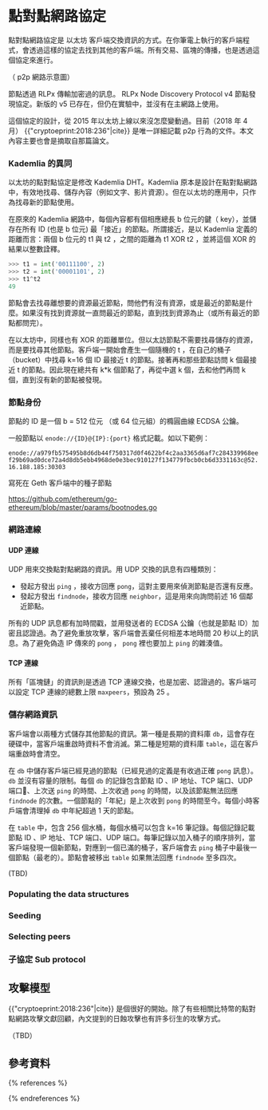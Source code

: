 # 點對點網路協定

點對點網路協定是 以太坊 客戶端交換資訊的方式。在你筆電上執行的客戶端程式，會透過這樣的協定去找到其他的客戶端。所有交易、區塊的傳播，也是透過這個協定來進行。

（ p2p 網路示意圖）

節點透過 RLPx 傳輸加密過的訊息。 RLPx Node Discovery Protocol v4 節點發現協定。新版的 v5 已存在，但仍在實驗中，並沒有在主網路上使用。

這個協定的設計，從 2015 年以太坊上線以來沒怎麼變動過。目前（2018 年 4 月） {{"cryptoeprint:2018:236"|cite}} 是唯一詳細記載 p2p 行為的文件。本文內容主要也會是摘取自那篇論文。


### Kademlia 的異同

以太坊的點對點協定是修改 Kademlia DHT。Kademlia 原本是設計在點對點網路中，有效地找尋、儲存內容（例如文字、影片資源）。但在以太坊的應用中，只作為找尋新的節點使用。

在原來的 Kademlia 網路中，每個內容都有個相應總長 b 位元的鍵（ key），並儲存在所有 ID (也是 b 位元) 最「接近」的節點。所謂接近，是以 Kademlia 定義的距離而言：兩個 b 位元的 t1 與 t2 ，之間的距離為 t1 XOR t2 ，並將這個 XOR 的結果以整數詮釋。

```python
>>> t1 = int('00111100', 2)
>>> t2 = int('00001101', 2)
>>> t1^t2
49
```

節點會去找尋離想要的資源最近節點，問他們有沒有資源，或是最近的節點是什麼。如果沒有找到資源就一直問最近的節點，直到找到資源為止（或所有最近的節點都問完）。

在以太坊中，同樣也有 XOR 的距離單位。但以太訪節點不需要找尋儲存的資源，而是要找尋其他節點。客戶端一開始會產生一個隨機的 t ，在自己的桶子（bucket）中找尋 k=16 個 ID 最接近 t 的節點。接著再和那些節點訪問 k 個最接近 t 的節點。因此現在總共有  k*k 個節點了，再從中選 k 個，去和他們再問 k 個，直到沒有新的節點被發現。

### 節點身份

節點的 ID 是一個 b = 512 位元 （或 64 位元組）的橢圓曲線 ECDSA 公鑰。

一般節點以 `enode://{ID}@{IP}:{port}` 格式記載。如以下範例：

`enode://a979fb575495b8d6db44f750317d0f4622bf4c2aa3365d6af7c284339968eef29b69ad0dce72a4d8db5ebb4968de0e3bec910127f134779fbcb0cb6d3331163c@52.16.188.185:30303`

寫死在 Geth 客戶端中的種子節點

https://github.com/ethereum/go-ethereum/blob/master/params/bootnodes.go


### 網路連線

#### UDP 連線

UDP 用來交換點對點網路的資訊。用 UDP 交換的訊息有四種類別：

- 發起方發出 `ping` ，接收方回應 `pong`，這對主要用來偵測節點是否還有反應。 
- 發起方發出 `findnode`，接收方回應 `neighbor`，這是用來向詢問前述 16 個鄰近節點。

所有的 UDP 訊息都有加時間戳，並用發送者的 ECDSA 公鑰（也就是節點 ID）加密且認證過。為了避免重放攻擊，客戶端會丟棄任何相差本地時間 20 秒以上的訊息。為了避免偽造 IP 傳來的 `pong` ， `pong` 裡也要加上 `ping` 的雜湊值。

#### TCP 連線

所有「區塊鏈」的資訊則是透過 TCP 連線交換，也是加密、認證過的。客戶端可以設定 TCP 連線的總數上限 `maxpeers`，預設為 25 。

### 儲存網路資訊

客戶端會以兩種方式儲存其他節點的資訊。第一種是長期的資料庫 `db`，這會存在硬碟中，當客戶端重啟時資料不會消滅。第二種是短期的資料庫 `table`，這在客戶端重啟時會清空。

在 `db` 中儲存客戶端已經見過的節點（已經見過的定義是有收過正確 `pong` 訊息）。 `db` 並沒有容量的限制。每個 `db` 的記錄包含節點 ID 、IP 地址、TCP 端口、UDP 端口、上次送 `ping` 的時間、上次收過 `pong` 的時間，以及該節點無法回應 `findnode` 的次數。一個節點的「年紀」是上次收到 `pong` 的時間至今。每個小時客戶端會清理掉 `db` 中年紀超過 1 天的節點。

在 `table` 中，包含 256 個水桶，每個水桶可以包含 k=16 筆記錄。每個記錄記載節點 ID 、IP 地址、TCP 端口、UDP 端口。每筆記錄以加入桶子的順序排列，當客戶端發現一個新節點，對應到一個已滿的桶子，客戶端會去 `ping` 桶子中最後一個節點（最老的）。節點會被移出 `table` 如果無法回應 `findnode` 至多四次。

(TBD)

### Populating the data structures

### Seeding

### Selecting peers

### 子協定 Sub protocol 


## 攻擊模型

{{"cryptoeprint:2018:236"|cite}} 是個很好的開始。除了有些相關比特幣的點對點網路攻擊文獻回顧，內文提到的日蝕攻擊也有許多衍生的攻擊方式。

（TBD）

## 參考資料

{% references %}

{% endreferences %}